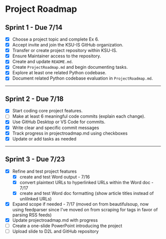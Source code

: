 # Project Roadmap

## Sprint 1 - Due 7/14

- [x] Choose a project topic and complete Ex 6.
- [x] Accept invite and join the KSU-IS GitHub organization.
- [x] Transfer or create project repository within KSU-IS.
- [x] Ensure Maintainer access to the repository.
- [x] Create and update `README.md`.
- [x] Create `ProjectRoadmap.md` and begin documenting tasks.
- [x] Explore at least one related Python codebase.
- [x] Document related Python codebase evaluation in `ProjectRoadmap.md`.

---

## Sprint 2 - Due 7/18

- [x] Start coding core project features.
- [ ] Make at least 6 meaningful code commits (explain each change).
- [x] Use GitHub Desktop or VS Code for commits.
- [x] Write clear and specific commit messages
- [x] Track progress in projectroadmap.md using checkboxes
- [x] Update or add tasks as needed

---

## Sprint 3 - Due 7/23

- [x] Refine and test project features
    - [x] create and test Word output - 7/16
    - [x] convert plaintext URLs to hyperlinked URLs within the Word doc - 7/17
    - [x] create and test Word doc formatting (show article titles instead of unlilnked URLs)
- [x] Expand scope if needed - 7/17 (moved on from beautifulsoup, now using feedparser since I've moved on from scraping for <a> tags in favor of parsing RSS feeds)
- [x] Update projectroadmap.md with progress
- [ ] Create a one-slide PowerPoint introducing the project
- [ ] Upload slide to D2L and GitHub repository
